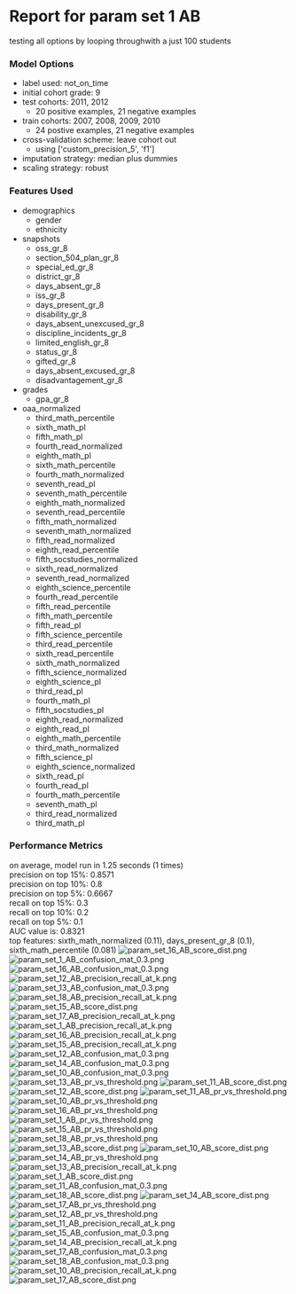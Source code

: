 # Report for param set 1 AB
testing all options by looping throughwith a just 100 students

### Model Options
* label used: not_on_time
* initial cohort grade: 9
* test cohorts: 2011, 2012
	 * 20 positive examples, 21 negative examples
* train cohorts: 2007, 2008, 2009, 2010
	 * 24 postive examples, 21 negative examples
* cross-validation scheme: leave cohort out
	 * using ['custom_precision_5', 'f1']
* imputation strategy: median plus dummies
* scaling strategy: robust

### Features Used
* demographics
	 * gender
	 * ethnicity
* snapshots
	 * oss_gr_8
	 * section_504_plan_gr_8
	 * special_ed_gr_8
	 * district_gr_8
	 * days_absent_gr_8
	 * iss_gr_8
	 * days_present_gr_8
	 * disability_gr_8
	 * days_absent_unexcused_gr_8
	 * discipline_incidents_gr_8
	 * limited_english_gr_8
	 * status_gr_8
	 * gifted_gr_8
	 * days_absent_excused_gr_8
	 * disadvantagement_gr_8
* grades
	 * gpa_gr_8
* oaa_normalized
	 * third_math_percentile
	 * sixth_math_pl
	 * fifth_math_pl
	 * fourth_read_normalized
	 * eighth_math_pl
	 * sixth_math_percentile
	 * fourth_math_normalized
	 * seventh_read_pl
	 * seventh_math_percentile
	 * eighth_math_normalized
	 * seventh_read_percentile
	 * fifth_math_normalized
	 * seventh_math_normalized
	 * fifth_read_normalized
	 * eighth_read_percentile
	 * fifth_socstudies_normalized
	 * sixth_read_normalized
	 * seventh_read_normalized
	 * eighth_science_percentile
	 * fourth_read_percentile
	 * fifth_read_percentile
	 * fifth_math_percentile
	 * fifth_read_pl
	 * fifth_science_percentile
	 * third_read_percentile
	 * sixth_read_percentile
	 * sixth_math_normalized
	 * fifth_science_normalized
	 * eighth_science_pl
	 * third_read_pl
	 * fourth_math_pl
	 * fifth_socstudies_pl
	 * eighth_read_normalized
	 * eighth_read_pl
	 * eighth_math_percentile
	 * third_math_normalized
	 * fifth_science_pl
	 * eighth_science_normalized
	 * sixth_read_pl
	 * fourth_read_pl
	 * fourth_math_percentile
	 * seventh_math_pl
	 * third_read_normalized
	 * third_math_pl

### Performance Metrics
on average, model run in 1.25 seconds (1 times) <br/>precision on top 15%: 0.8571 <br/>precision on top 10%: 0.8 <br/>precision on top 5%: 0.6667 <br/>recall on top 15%: 0.3 <br/>recall on top 10%: 0.2 <br/>recall on top 5%: 0.1 <br/>AUC value is: 0.8321 <br/>top features: sixth_math_normalized (0.11), days_present_gr_8 (0.1), sixth_math_percentile (0.081)
![param_set_16_AB_score_dist.png](figs/param_set_16_AB_score_dist.png)
![param_set_1_AB_confusion_mat_0.3.png](figs/param_set_1_AB_confusion_mat_0.3.png)
![param_set_16_AB_confusion_mat_0.3.png](figs/param_set_16_AB_confusion_mat_0.3.png)
![param_set_12_AB_precision_recall_at_k.png](figs/param_set_12_AB_precision_recall_at_k.png)
![param_set_13_AB_confusion_mat_0.3.png](figs/param_set_13_AB_confusion_mat_0.3.png)
![param_set_18_AB_precision_recall_at_k.png](figs/param_set_18_AB_precision_recall_at_k.png)
![param_set_15_AB_score_dist.png](figs/param_set_15_AB_score_dist.png)
![param_set_17_AB_precision_recall_at_k.png](figs/param_set_17_AB_precision_recall_at_k.png)
![param_set_1_AB_precision_recall_at_k.png](figs/param_set_1_AB_precision_recall_at_k.png)
![param_set_16_AB_precision_recall_at_k.png](figs/param_set_16_AB_precision_recall_at_k.png)
![param_set_15_AB_precision_recall_at_k.png](figs/param_set_15_AB_precision_recall_at_k.png)
![param_set_12_AB_confusion_mat_0.3.png](figs/param_set_12_AB_confusion_mat_0.3.png)
![param_set_14_AB_confusion_mat_0.3.png](figs/param_set_14_AB_confusion_mat_0.3.png)
![param_set_10_AB_confusion_mat_0.3.png](figs/param_set_10_AB_confusion_mat_0.3.png)
![param_set_13_AB_pr_vs_threshold.png](figs/param_set_13_AB_pr_vs_threshold.png)
![param_set_11_AB_score_dist.png](figs/param_set_11_AB_score_dist.png)
![param_set_12_AB_score_dist.png](figs/param_set_12_AB_score_dist.png)
![param_set_11_AB_pr_vs_threshold.png](figs/param_set_11_AB_pr_vs_threshold.png)
![param_set_10_AB_pr_vs_threshold.png](figs/param_set_10_AB_pr_vs_threshold.png)
![param_set_16_AB_pr_vs_threshold.png](figs/param_set_16_AB_pr_vs_threshold.png)
![param_set_1_AB_pr_vs_threshold.png](figs/param_set_1_AB_pr_vs_threshold.png)
![param_set_15_AB_pr_vs_threshold.png](figs/param_set_15_AB_pr_vs_threshold.png)
![param_set_18_AB_pr_vs_threshold.png](figs/param_set_18_AB_pr_vs_threshold.png)
![param_set_13_AB_score_dist.png](figs/param_set_13_AB_score_dist.png)
![param_set_10_AB_score_dist.png](figs/param_set_10_AB_score_dist.png)
![param_set_14_AB_pr_vs_threshold.png](figs/param_set_14_AB_pr_vs_threshold.png)
![param_set_13_AB_precision_recall_at_k.png](figs/param_set_13_AB_precision_recall_at_k.png)
![param_set_1_AB_score_dist.png](figs/param_set_1_AB_score_dist.png)
![param_set_11_AB_confusion_mat_0.3.png](figs/param_set_11_AB_confusion_mat_0.3.png)
![param_set_18_AB_score_dist.png](figs/param_set_18_AB_score_dist.png)
![param_set_14_AB_score_dist.png](figs/param_set_14_AB_score_dist.png)
![param_set_17_AB_pr_vs_threshold.png](figs/param_set_17_AB_pr_vs_threshold.png)
![param_set_12_AB_pr_vs_threshold.png](figs/param_set_12_AB_pr_vs_threshold.png)
![param_set_11_AB_precision_recall_at_k.png](figs/param_set_11_AB_precision_recall_at_k.png)
![param_set_15_AB_confusion_mat_0.3.png](figs/param_set_15_AB_confusion_mat_0.3.png)
![param_set_14_AB_precision_recall_at_k.png](figs/param_set_14_AB_precision_recall_at_k.png)
![param_set_17_AB_confusion_mat_0.3.png](figs/param_set_17_AB_confusion_mat_0.3.png)
![param_set_18_AB_confusion_mat_0.3.png](figs/param_set_18_AB_confusion_mat_0.3.png)
![param_set_10_AB_precision_recall_at_k.png](figs/param_set_10_AB_precision_recall_at_k.png)
![param_set_17_AB_score_dist.png](figs/param_set_17_AB_score_dist.png)
